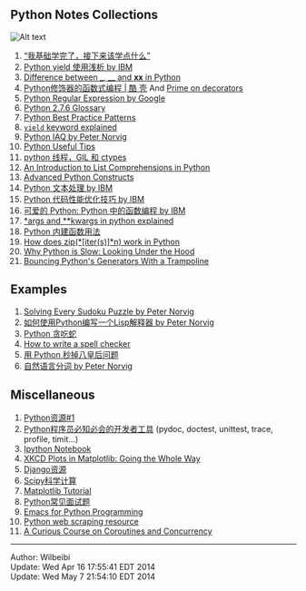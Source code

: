 Python Notes Collections
-------

![Alt text](https://www.python.org/static/img/python-logo.png)

1. [“我基础学完了，接下来该学点什么” ][newbie] 
2. [Python yield 使用浅析 by IBM][yield]
3. [Difference between _, __ and __xx__ in Python][__xx__]
4. [Python修饰器的函数式编程 | 酷 壳][decorator] And [Prime on decorators][decorator2]
5. [Python Regular Expression by Google][regex]
6. [Python 2.7.6 Glossary][glossary]
7. [Python Best Practice Patterns][patterns]
8. [`yield` keyword explained][yield]
9. [Python IAQ by Peter Norvig][iaq]
10. [Python Useful Tips][tips]
11. [python 线程，GIL 和 ctypes][GIL]
12. [An Introduction to List Comprehensions in Python][lc]
13. [Advanced Python Constructs][constructs]
14. [Python 文本处理 by IBM][text]
15. [Python 代码性能优化技巧 by IBM][optimize]
16. [可爱的 Python: Python 中的函数编程 by IBM][functional]
17. [*args and **kwargs in python explained][args]
18. [Python 内建函数用法][built-in]
19. [How does zip(*[iter(s)]*n) work in Python][zip_iter]
20. [Why Python is Slow: Looking Under the Hood][slow]
21. [Bouncing Python's Generators With a Trampoline][tramp]


## Examples
1. [Solving Every Sudoku Puzzle by Peter Norvig][sudoku]
2. [如何使用Python编写一个Lisp解释器 by Peter Norvig][lisp]
3. [Python 贪吃蛇][snake]
4. [How to write a spell checker][spell]
5. [用 Python 秒掉八皇后问题][8queen]
6. [自然语言分词 by Peter Norvig][beau_data]

## Miscellaneous

1. [Python资源#1][coll1]  
2. [Python程序员必知必会的开发者工具][coll2] (pydoc, doctest, unittest, trace, profile, timit...)  
3. [Ipython Notebook][ipython]
4. [XKCD Plots in Matplotlib: Going the Whole Way][xkcd]
5. [Django资源][django]
6. [Scipy科学计算][scipy]
7. [Matplotlib Tutorial][matplotlib]
8. [Python常见面试题][interview]
9. [Emacs for Python Programming][emacs]
10. [Python web scraping resource][scrape]
11. [A Curious Course on Coroutines and Concurrency][cc]
------
Author: Wilbeibi  
Update: Wed Apr 16 17:55:41 EDT 2014  
Update: Wed May  7 21:54:10 EDT 2014




[newbie]: http://www.the5fire.com/what-should-i-do-as-newbie.html
[yield]: http://www.ibm.com/developerworks/cn/opensource/os-cn-python-yield/index.html
[__xx__]: http://igorsobreira.com/2010/09/16/difference-between-one-underline-and-two-underlines-in-python.html
[decorator]: http://coolshell.cn/articles/11265.html
[decorator2]: http://www.realpython.com/blog/python/primer-on-python-decorators/#.UvQEs0JdUwJ
[regex]: https://developers.google.com/edu/python/regular-expressions
[coll1]: http://blog.csdn.net/lanxuezaipiao/article/details/19048521
[coll2]: http://blog.jobbole.com/58226/
[ipython]: http://opentechschool.github.io/python-data-intro/core/notebook.html
[glossary]: http://docs.python.org/2/glossary.html
[patterns]: http://stevenloria.com/python-best-practice-patterns-by-vladimir-keleshev-notes/
[sudoku]: http://norvig.com/sudoku.html
[lisp]: http://www.googies.info/articles/lispy.html
[xkcd]: http://jakevdp.github.io/blog/2013/07/10/XKCD-plots-in-matplotlib/
[yield]: http://stackoverflow.com/questions/231767/the-python-yield-keyword-explained
[iaq]: http://norvig.com/python-iaq.html
[django]: http://haoluobo.com/trac/wiki/Django
[snake]: http://hawstein.com/posts/snake-ai.html
[tips]: https://pyzh.readthedocs.org/en/latest/improving-your-python-productivity.html
[GIL]: http://zhuoqiang.me/python-thread-gil-and-ctypes.html
[lc]: http://carlgroner.me/Python/2011/11/09/An-Introduction-to-List-Comprehensions-in-Python.html
[constructs]: http://reverland.org/python/2013/03/13/advanced-python-constructs/
[spell]: http://blog.youxu.info/spell-correct.html
[scipy]: http://reverland.org/python/2012/10/22/scipy/
[matplotlib]: http://reverland.org/python/2012/09/07/matplotlib-tutorial/
[interview]: http://blog.csdn.net/darkchampion/article/details/4484467
[text]: http://www.ibm.com/developerworks/cn/linux/sdk/python/python-5/index.html
[optimize]: http://www.ibm.com/developerworks/cn/linux/l-cn-python-optim/
[functional]: http://www.ibm.com/developerworks/cn/linux/sdk/python/charm-10/index.html
[8queen]: http://www.iteye.com/topic/106747#3075
[beau_data]: http://norvig.com/ngrams/
[args]: http://freepythontips.wordpress.com/2013/08/04/args-and-kwargs-in-python-explained/
[built-in]: http://blog.csdn.net/starstarstone/article/details/7968185
[emacs]: http://www.kurup.org/blog/2012/10/24/emacs-for-python-programming/
[zip_iter]: http://stackoverflow.com/questions/2233204/how-does-zipitersn-work-in-python
[slow]: http://jakevdp.github.io/blog/2014/05/09/why-python-is-slow/
[scrape]: http://jakeaustwick.me/python-web-scraping-resource/
[tramp]: http://www.usrsb.in/blog/blog/2012/08/12/bouncing-pythons-generators-with-a-trampoline/
[cc]: http://www.dabeaz.com/coroutines/index.html